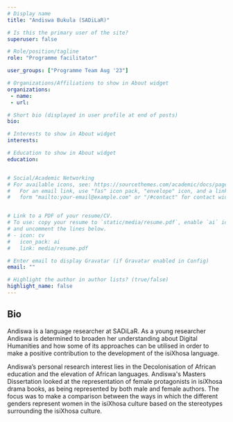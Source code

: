 ```yaml
---
# Display name
title: "Andiswa Bukula (SADiLaR)"

# Is this the primary user of the site?
superuser: false

# Role/position/tagline
role: "Programme facilitator"

user_groups: ["Programme Team Aug '23"]

# Organizations/Affiliations to show in About widget
organizations:
 - name: 
 - url: 

# Short bio (displayed in user profile at end of posts)
bio: 

# Interests to show in About widget
interests: 

# Education to show in About widget
education:


# Social/Academic Networking
# For available icons, see: https://sourcethemes.com/academic/docs/page-builder/#icons
#   For an email link, use "fas" icon pack, "envelope" icon, and a link in the
#   form "mailto:your-email@example.com" or "/#contact" for contact widget.


# Link to a PDF of your resume/CV.
# To use: copy your resume to `static/media/resume.pdf`, enable `ai` icons in `params.toml`, 
# and uncomment the lines below.
# - icon: cv
#   icon_pack: ai
#   link: media/resume.pdf

# Enter email to display Gravatar (if Gravatar enabled in Config)
email: ""

# Highlight the author in author lists? (true/false)
highlight_name: false
---
```


## Bio

Andiswa is a language researcher at SADiLaR. As a young researcher Andiswa is determined to broaden her understanding about Digital Humanities and how some of its approaches can be utilised in order to make a positive contribution to the development of the isiXhosa language.

Andiswa’s personal research interest lies in the Decolonisation of African education and the elevation of African languages. Andiswa's Masters Dissertation looked at the representation of female protagonists in isiXhosa drama books, as being represented by both male and female authors. The focus was to make a comparison between the ways in which the different genders represent women in the isiXhosa culture based on the stereotypes surrounding the isiXhosa culture.

